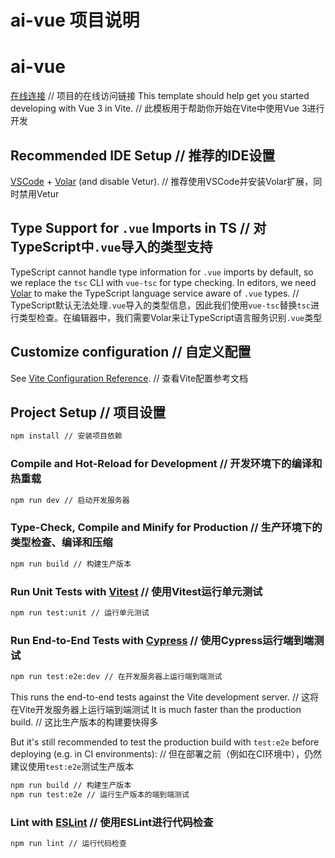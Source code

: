 # ai-vue 项目说明

# ai-vue

[在线连接](https://ai.xiaizizi.cn/) // 项目的在线访问链接
This template should help get you started developing with Vue 3 in Vite. // 此模板用于帮助你开始在Vite中使用Vue 3进行开发

## Recommended IDE Setup // 推荐的IDE设置

[VSCode](https://code.visualstudio.com/) + [Volar](https://marketplace.visualstudio.com/items?itemName=Vue.volar) (and disable Vetur). // 推荐使用VSCode并安装Volar扩展，同时禁用Vetur

## Type Support for `.vue` Imports in TS // 对TypeScript中`.vue`导入的类型支持

TypeScript cannot handle type information for `.vue` imports by default, so we replace the `tsc` CLI with `vue-tsc` for type checking. In editors, we need [Volar](https://marketplace.visualstudio.com/items?itemName=Vue.volar) to make the TypeScript language service aware of `.vue` types. // TypeScript默认无法处理`.vue`导入的类型信息，因此我们使用`vue-tsc`替换`tsc`进行类型检查。在编辑器中，我们需要Volar来让TypeScript语言服务识别`.vue`类型

## Customize configuration // 自定义配置

See [Vite Configuration Reference](https://vite.dev/config/). // 查看Vite配置参考文档

## Project Setup // 项目设置

```sh
npm install // 安装项目依赖
```

### Compile and Hot-Reload for Development // 开发环境下的编译和热重载

```sh
npm run dev // 启动开发服务器
```

### Type-Check, Compile and Minify for Production // 生产环境下的类型检查、编译和压缩

```sh
npm run build // 构建生产版本
```

### Run Unit Tests with [Vitest](https://vitest.dev/) // 使用Vitest运行单元测试

```sh
npm run test:unit // 运行单元测试
```

### Run End-to-End Tests with [Cypress](https://www.cypress.io/) // 使用Cypress运行端到端测试

```sh
npm run test:e2e:dev // 在开发服务器上运行端到端测试
```

This runs the end-to-end tests against the Vite development server. // 这将在Vite开发服务器上运行端到端测试
It is much faster than the production build. // 这比生产版本的构建要快得多

But it's still recommended to test the production build with `test:e2e` before deploying (e.g. in CI environments): // 但在部署之前（例如在CI环境中），仍然建议使用`test:e2e`测试生产版本

```sh
npm run build // 构建生产版本
npm run test:e2e // 运行生产版本的端到端测试
```

### Lint with [ESLint](https://eslint.org/) // 使用ESLint进行代码检查

```sh
npm run lint // 运行代码检查
```
